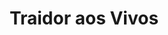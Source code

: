 ---
Numero: 437
title: Traidor aos Vivos
Autor: Philip José Farmer
Co-autor: 
Ano-de-Publicacao: 1993
Titulo-original: Traitor to the Living
Tradutor: António Porto
Co-tradutor: 
Ano-de-edicao: 1973
alias: Philip-Jose-Farmer
Autor2-alias: 
Tradutor1-alias: Antonio-Porto
Tradutor2-alias: 
Titulo-link: 437-Traidor-aos-Vivos
Capa: António Pedro
pags: 207
Capa-link: Antonio-Pedro
---